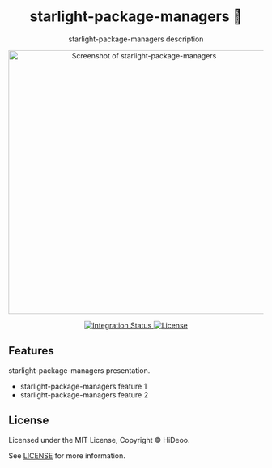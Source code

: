 <div align="center">
  <h1>starlight-package-managers 🚧</h1>
  <p>starlight-package-managers description</p>
  <p>
    <a href="https://dummyimage.com/520x350/121212/cdc8be.png&text=screenshot" title="Screenshot of starlight-package-managers">
      <img alt="Screenshot of starlight-package-managers" src="https://dummyimage.com/520x350/121212/cdc8be.png&text=screenshot" width="520" />
    </a>
  </p>
</div>

<div align="center">
  <a href="https://github.com/HiDeoo/starlight-package-managers/actions/workflows/integration.yml">
    <img alt="Integration Status" src="https://github.com/HiDeoo/starlight-package-managers/actions/workflows/integration.yml/badge.svg" />
  </a>
  <a href="https://github.com/HiDeoo/starlight-package-managers/blob/main/LICENSE">
    <img alt="License" src="https://badgen.net/github/license/HiDeoo/starlight-package-managers" />
  </a>
  <br />
</div>

## Features

starlight-package-managers presentation.

- starlight-package-managers feature 1
- starlight-package-managers feature 2

## License

Licensed under the MIT License, Copyright © HiDeoo.

See [LICENSE](https://github.com/HiDeoo/starlight-package-managers/blob/main/LICENSE) for more information.
